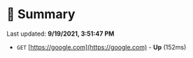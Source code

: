 # 📖 Summary
Last updated: **9/19/2021, 3:51:47 PM**

- `GET` [https://google.com](https://google.com) - **Up** (152ms)
